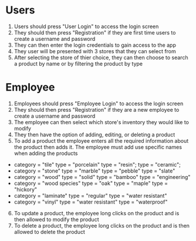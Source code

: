 # Users

1. Users should press "User Login" to access the login screen
2. They should then press "Registration" if they are first time users to create a username and password
3. They can then enter the login credentials to gain access to the app
4. They user will be presented with 3 stores that they can select from
5. After selecting the store of thier choice, they can then choose to search a product by name or by filtering the product by type


# Employee 
1. Employees should press "Employee Login" to access the login screen
2. They should then press "Registration" if they are a new employee to create a username and password
3. The employee can then select which store's inventory they would like to modify
4. They then have the option of adding, editing, or deleting a product
5. To add a product the employee enters all the required information about the product then adds it. 
The employee must add use specific names when adding the products
- category = "tile"
type = "porcelain"
type = "resin";
type = "ceramic";
- category = "stone"
type = "marble"
type = "pebble"
type = "slate"
- category = "wood"
type = "solid"
type = "bamboo"
type = "engineering"
- category = "wood species"
type = "oak"
type = "maple"
type = "hickory"
- category = "laminate"
type = "regular"
type = "water resistant"
- category = "vinyl"
type = "water resistant"
type = "waterproof"

6. To update a product, the employee long clicks on the product and is then allowed to modify the product
7. To delete a product, the employee long clicks on the product and is then allowed to delete the product